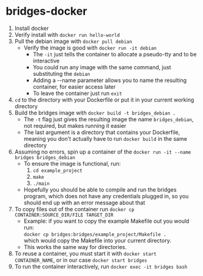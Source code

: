 # bridges-docker

1. Install docker
2. Verify install with `docker run hello-world`
3. Pull the debian image with `docker pull debian`
    * Verify the image is good with `docker run -it debian`
        * The `-it` just tells the container to allocate a pseudo-tty and to be interactive
        * You could run any image with the same command, just substituting the `debian`
        * Adding a --name parameter allows you to name the resulting container, for easier access later
        * To leave the container just run `exit`
4. `cd` to the directory with your Dockerfile or put it in your current working directory
5. Build the bridges image with `docker build -t bridges_debian .`
    * The `-t` flag just gives the resulting image the name `bridges_debian`, not required, but makes running it easier
    * The last argument is a directory that contains your Dockerfile, meaning you don't actually have to run `docker build` in the same directory
6. Assuming no errors, spin up a container of the `docker run -it --name bridges bridges_debian`
    * To ensure the image is functional, run:
      1. `cd example_project`
      2. `make`
      3. `./main`
    * Hopefully you should be able to compile and run the bridges program, which does not have any credentials plugged in, so you should end up with an error message about that
7. To copy files out of the container run `docker cp CONTAINER:SOURCE_DIR/FILE TARGET_DIR`
   * Example: if you want to copy the example Makefile out you would run:  
   `docker cp bridges:bridges/example_project/Makefile .`   
   which would copy the Makefile into your current directory. 
   * This works the same way for directories.
8. To reuse a container, you must start it with `docker start CONTAINER_NAME`, or in our case `docker start bridges`
9. To run the container interactively, run `docker exec -it bridges bash`
